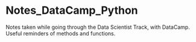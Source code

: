 # Notes_DataCamp_Python
Notes taken while going through the Data Scientist Track, with DataCamp. Useful reminders of methods and functions.


